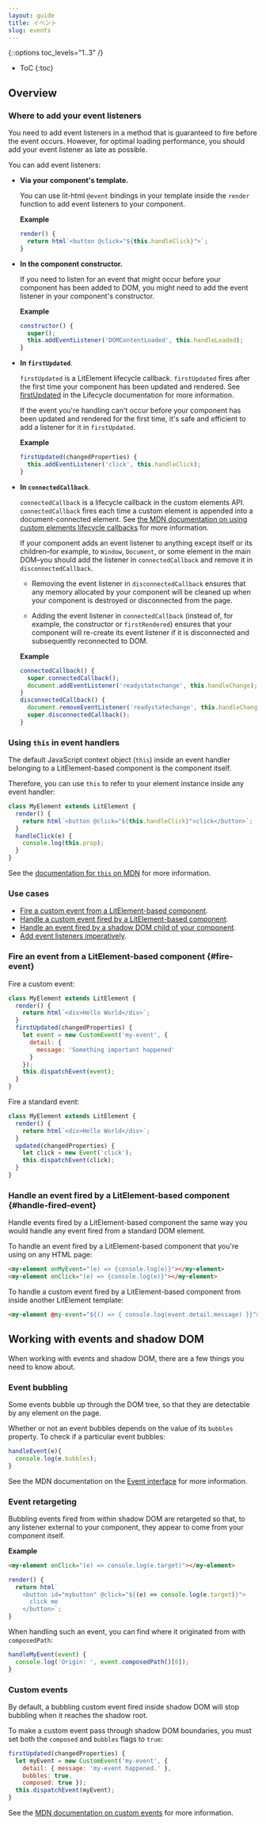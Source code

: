 ```yaml
---
layout: guide
title: イベント
slug: events
---
```


{::options toc_levels="1..3" /}
* ToC
{:toc}

## Overview

### Where to add your event listeners

You need to add event listeners in a method that is guaranteed to fire before the event occurs. However, for optimal loading performance, you should add your event listener as late as possible.  

You can add event listeners:

*   **Via your component's template.**

    You can use lit-html `@event` bindings in your template inside the `render` function to add event listeners to your component. 

    **Example**

    ```js
    render() {
      return html`<button @click="${this.handleClick}">`;
    }
    ```

*   **In the component constructor.**

    If you need to listen for an event that might occur before your component has been added to DOM, you might need to add the event listener in your component's constructor. 

    **Example**

    ```js
    constructor() {
      super();
      this.addEventListener('DOMContentLoaded', this.handleLoaded);
    }
    ```

*   **In `firstUpdated`**.

    `firstUpdated` is a LitElement lifecycle callback. `firstUpdated` fires after the first time your component has been updated and rendered. See [firstUpdated](/guide/lifecycle#firstupdated) in the Lifecycle documentation for more information.

    If the event you're handling can't occur before your component has been updated and rendered for the first time, it's safe and efficient to add a listener for it in `firstUpdated`. 

    **Example**

    ```js
    firstUpdated(changedProperties) {
      this.addEventListener('click', this.handleClick);
    }
    ```

*   **In `connectedCallback`**. 

    `connectedCallback` is a lifecycle callback in the custom elements API. `connectedCallback` fires each time a custom element is appended into a document-connected element. See [the MDN documentation on using custom elements lifecycle callbacks](https://developer.mozilla.org/en-US/docs/Web/Web_Components/Using_custom_elements#Using_the_lifecycle_callbacks) for more information.

    If your component adds an event listener to anything except itself or its children–for example, to `Window`, `Document`, or some element in the main DOM–you should add the listener in `connectedCallback` and remove it in `disconnectedCallback`.
    
    *   Removing the event listener in `disconnectedCallback` ensures that any memory allocated by your component will be cleaned up when your component is destroyed or disconnected from the page. 

    *   Adding the event listener in `connectedCallback` (instead of, for example, the constructor or `firstRendered`) ensures that your component will re-create its event listener if it is disconnected and subsequently reconnected to DOM.
    
    **Example**
    
    ```js
    connectedCallback() {
      super.connectedCallback();
      document.addEventListener('readystatechange', this.handleChange);
    }
    disconnectedCallback() {
      document.removeEventListener('readystatechange', this.handleChange);
      super.disconnectedCallback();
    }
    ```

### Using `this` in event handlers

The default JavaScript context object (`this`) inside an event handler belonging to a LitElement-based component is the component itself. 

Therefore, you can use `this` to refer to your element instance inside any event handler:

```js
class MyElement extends LitElement {
  render() {
    return html`<button @click="${this.handleClick}">click</button>`;
  }
  handleClick(e) {
    console.log(this.prop);
  }
}
```

See the [documentation for `this` on MDN](https://developer.mozilla.org/en-US/docs/Web/JavaScript/Reference/Operators/this) for more information.

### Use cases

* [Fire a custom event from a LitElement-based component](#fire-custom-event).
* [Handle a custom event fired by a LitElement-based component](#handle-custom-event).
* [Handle an event fired by a shadow DOM child of your component](#handle-shadow-dom-event).
* [Add event listeners imperatively](#imperative).

### Fire an event from a LitElement-based component {#fire-event}

Fire a custom event:

```js
class MyElement extends LitElement {
  render() {
    return html`<div>Hello World</div>`;
  }
  firstUpdated(changedProperties) {
    let event = new CustomEvent('my-event', {
      detail: {
        message: 'Something important happened'
      }
    });
    this.dispatchEvent(event);
  }
}
```

Fire a standard event:

```js
class MyElement extends LitElement {
  render() {
    return html`<div>Hello World</div>`;
  }
  updated(changedProperties) {
    let click = new Event('click');
    this.dispatchEvent(click);
  }
}
```

### Handle an event fired by a LitElement-based component {#handle-fired-event}

Handle events fired by a LitElement-based component the same way you would handle any event fired from a standard DOM element.

To handle an event fired by a LitElement-based component that you're using on any HTML page:

```html
<my-element onMyEvent="(e) => {console.log(e)}"></my-element>
<my-element onClick="(e) => {console.log(e)}"></my-element>
```

To handle a custom event fired by a LitElement-based component from inside another LitElement template:

```html
<my-element @my-event="${() => { console.log(event.detail.message) }}"></my-element>
```

## Working with events and shadow DOM

When working with events and shadow DOM, there are a few things you need to know about. 

### Event bubbling

Some events bubble up through the DOM tree, so that they are detectable by any element on the page. 

Whether or not an event bubbles depends on the value of its `bubbles` property. To check if a particular event bubbles:

```js
handleEvent(e){
  console.log(e.bubbles);
}
```

See the MDN documentation on the [Event interface](https://developer.mozilla.org/en-US/docs/Web/API/Event) for more information.

### Event retargeting

Bubbling events fired from within shadow DOM are retargeted so that, to any listener external to your component, they appear to come from your component itself. 

**Example**

```html
<my-element onClick="(e) => console.log(e.target)"></my-element>
```

```js
render() {
  return html`
    <button id="mybutton" @click="${(e) => console.log(e.target)}">
      click me
    </button>`;
}
```

When handling such an event, you can find where it originated from with `composedPath`:

```js
handleMyEvent(event) {
  console.log('Origin: ', event.composedPath()[0]);
}
```

### Custom events

By default, a bubbling custom event fired inside shadow DOM will stop bubbling when it reaches the shadow root. 

To make a custom event pass through shadow DOM boundaries, you must set both the `composed` and `bubbles` flags to `true`:

```js
firstUpdated(changedProperties) {
  let myEvent = new CustomEvent('my-event', { 
    detail: { message: 'my-event happened.' },
    bubbles: true, 
    composed: true });
  this.dispatchEvent(myEvent);
}
```

See the [MDN documentation on custom events](https://developer.mozilla.org/en-US/docs/Web/API/CustomEvent) for more information.
